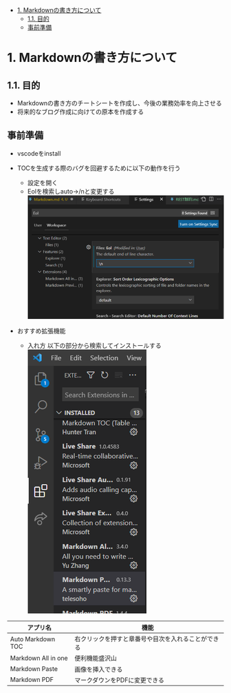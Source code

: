 
<!-- @import "[TOC]" {cmd="toc" depthFrom=1 depthTo=6 orderedList=false} -->

<!-- code_chunk_output -->

- [1. Markdownの書き方について](#1-markdownの書き方について)
  - [1.1. 目的](#11-目的)
  - [事前準備](#事前準備)

<!-- /code_chunk_output -->

# 1. Markdownの書き方について

## 1.1. 目的

- Markdownの書き方のチートシートを作成し、今後の業務効率を向上させる
- 将来的なブログ作成に向けての原本を作成する

## 事前準備

- vscodeをinstall
- TOCを生成する際のバグを回避するために以下の動作を行う
  - 設定を開く
  - Eolを検索しauto→/nと変更する
  ![](images/2021-07-25-11-26-13.png)

- おすすめ拡張機能
  - 入れ方
  以下の部分から検索してインストールする
  ![](images/2021-07-25-11-32-32.png)
  
|アプリ名|機能|
|---|---|
|Auto Markdown TOC|右クリックを押すと章番号や目次を入れることができる|
|Markdown All in one|便利機能盛沢山|
|Markdown Paste|画像を挿入できる|
|Markdown PDF|マークダウンをPDFに変更できる|
